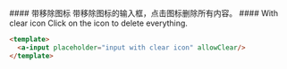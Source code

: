 
<cn>
#### 带移除图标
带移除图标的输入框，点击图标删除所有内容。
</cn>

<us>
#### With clear icon
Click on the icon to delete everything.
</us>

```html
<template>
  <a-input placeholder="input with clear icon" allowClear/>
</template>
```
